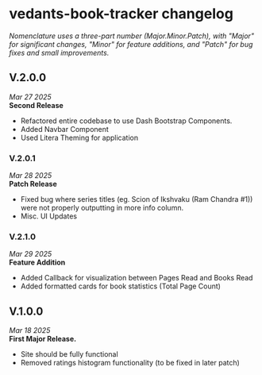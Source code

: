 # vedants-book-tracker changelog

_Nomenclature uses a three-part number (Major.Minor.Patch), with "Major" for significant changes, "Minor" for feature additions, and "Patch" for bug fixes and small improvements._ 

## V.2.0.0
_Mar 27 2025_  
**Second Release**
* Refactored entire codebase to use Dash Bootstrap Components. 
* Added Navbar Component
* Used Litera Theming for application

### V.2.0.1
_Mar 28 2025_  
**Patch Release**
* Fixed bug where series titles (eg. Scion of Ikshvaku (Ram Chandra #1)) were not properly outputting in more info column. 
* Misc. UI Updates

### V.2.1.0
_Mar 29 2025_  
**Feature Addition**
* Added Callback for visualization between Pages Read and Books Read
* Added formatted cards for book statistics (Total Page Count)

## V.1.0.0
_Mar 18 2025_  
**First Major Release.**
* Site should be fully functional
* Removed ratings histogram functionality (to be fixed in later patch)






